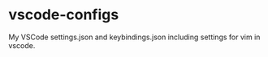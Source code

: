 # vscode-configs
My VSCode settings.json and keybindings.json including settings for vim in vscode.
